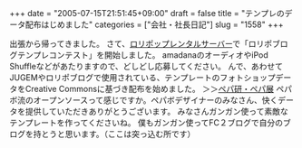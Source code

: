 +++
date = "2005-07-15T21:51:45+09:00"
draft = false
title = "テンプレのデータ配布はじめました"
categories = ["会社・社長日記"]
slug = "1558"
+++

出張から帰ってきました。
さて、<a href="http://lolipop.jp" target="_blank">ロリポップレンタルサーバー</a>で「ロリポブログテンプレコンテスト」を開始しました。
amadanaのオーディオやiPod Shuffleなどがあたりますので、どしどし応募してください。
んで、あわせてJUGEMやロリポブログで使用されている、テンプレートのフォトショップデータをCreative Commonsに基づき配布を始めました。
＞＞<a href="http://paperboy.co.jp/next/" target="_blank">ペパ研・ペパ展</a>
ペパボ流のオープンソースって感じですか。ペパボデザイナーのみなさん、快くデータを提供していただきありがとうございます。
みなさんガンガン使って素敵なテンプレートを作ってくださいね。
僕もガンガン使ってFC２ブログで自分のブログを持とうと思います。（ここは突っ込む所です）

